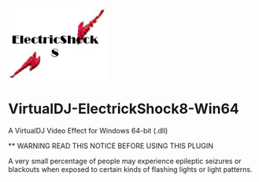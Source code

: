 ![logo](https://github.com/djcel/VirtualDJ-ElectrickShock8-Win64/blob/main/ElectrickShock8_website.png?raw=true "")

# VirtualDJ-ElectrickShock8-Win64
A VirtualDJ Video Effect for Windows 64-bit (.dll)

** WARNING
READ THIS NOTICE BEFORE USING THIS PLUGIN

A very small percentage of people may experience epileptic seizures or blackouts when exposed to certain kinds of flashing lights or light patterns.
